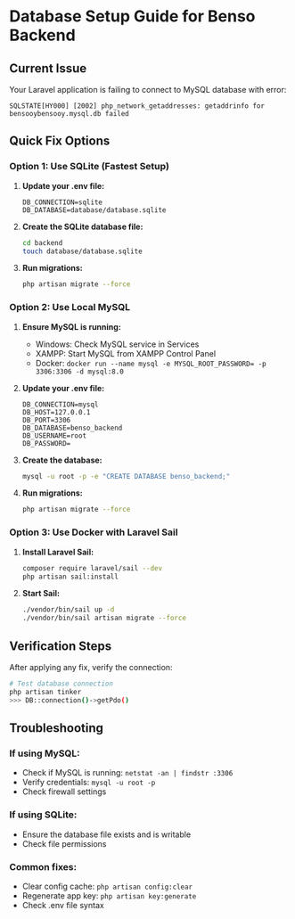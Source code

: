 # Database Setup Guide for Benso Backend

## Current Issue
Your Laravel application is failing to connect to MySQL database with error:
```
SQLSTATE[HY000] [2002] php_network_getaddresses: getaddrinfo for bensooybensooy.mysql.db failed
```

## Quick Fix Options

### Option 1: Use SQLite (Fastest Setup)
1. **Update your .env file:**
   ```
   DB_CONNECTION=sqlite
   DB_DATABASE=database/database.sqlite
   ```

2. **Create the SQLite database file:**
   ```bash
   cd backend
   touch database/database.sqlite
   ```

3. **Run migrations:**
   ```bash
   php artisan migrate --force
   ```

### Option 2: Use Local MySQL
1. **Ensure MySQL is running:**
   - Windows: Check MySQL service in Services
   - XAMPP: Start MySQL from XAMPP Control Panel
   - Docker: `docker run --name mysql -e MYSQL_ROOT_PASSWORD= -p 3306:3306 -d mysql:8.0`

2. **Update your .env file:**
   ```
   DB_CONNECTION=mysql
   DB_HOST=127.0.0.1
   DB_PORT=3306
   DB_DATABASE=benso_backend
   DB_USERNAME=root
   DB_PASSWORD=
   ```

3. **Create the database:**
   ```bash
   mysql -u root -p -e "CREATE DATABASE benso_backend;"
   ```

4. **Run migrations:**
   ```bash
   php artisan migrate --force
   ```

### Option 3: Use Docker with Laravel Sail
1. **Install Laravel Sail:**
   ```bash
   composer require laravel/sail --dev
   php artisan sail:install
   ```

2. **Start Sail:**
   ```bash
   ./vendor/bin/sail up -d
   ./vendor/bin/sail artisan migrate --force
   ```

## Verification Steps

After applying any fix, verify the connection:

```bash
# Test database connection
php artisan tinker
>>> DB::connection()->getPdo()
```

## Troubleshooting

### If using MySQL:
- Check if MySQL is running: `netstat -an | findstr :3306`
- Verify credentials: `mysql -u root -p`
- Check firewall settings

### If using SQLite:
- Ensure the database file exists and is writable
- Check file permissions

### Common fixes:
- Clear config cache: `php artisan config:clear`
- Regenerate app key: `php artisan key:generate`
- Check .env file syntax
